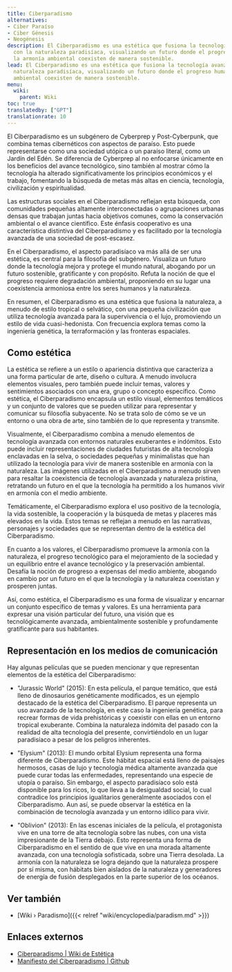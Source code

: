 ```yaml
---
title: Ciberparadismo
alternatives:
- Ciber Paraíso
- Ciber Génesis
- Neogénesis
description: El Ciberparadismo es una estética que fusiona la tecnología avanzada
  con la naturaleza paradisíaca, visualizando un futuro donde el progreso humano y
  la armonía ambiental coexisten de manera sostenible.
lead: El Ciberparadismo es una estética que fusiona la tecnología avanzada con la
  naturaleza paradisíaca, visualizando un futuro donde el progreso humano y la armonía
  ambiental coexisten de manera sostenible.
menu:
  wiki:
    parent: Wiki
toc: true
translatedby: ["GPT"]
translationrate: 10
---
```


El Ciberparadismo es un subgénero de Cyberprep y Post-Cyberpunk, que combina temas cibernéticos con aspectos de paraíso. Esto puede representarse como una sociedad utópica o un paraíso literal, como un Jardín del Edén. Se diferencia de Cyberprep al no enfocarse únicamente en los beneficios del avance tecnológico, sino también al mostrar cómo la tecnología ha alterado significativamente los principios económicos y el trabajo, fomentando la búsqueda de metas más altas en ciencia, tecnología, civilización y espiritualidad.

Las estructuras sociales en el Ciberparadismo reflejan esta búsqueda, con comunidades pequeñas altamente interconectadas o agrupaciones urbanas densas que trabajan juntas hacia objetivos comunes, como la conservación ambiental o el avance científico. Este énfasis cooperativo es una característica distintiva del Ciberparadismo y es facilitado por la tecnología avanzada de una sociedad de post-escasez.

En el Ciberparadismo, el aspecto paradisíaco va más allá de ser una estética, es central para la filosofía del subgénero. Visualiza un futuro donde la tecnología mejora y protege el mundo natural, abogando por un futuro sostenible, gratificante y con propósito. Refuta la noción de que el progreso requiere degradación ambiental, proponiendo en su lugar una coexistencia armoniosa entre los seres humanos y la naturaleza.

En resumen, el Ciberparadismo es una estética que fusiona la naturaleza, a menudo de estilo tropical o selvático, con una pequeña civilización que utiliza tecnología avanzada para la supervivencia o el lujo, promoviendo un estilo de vida cuasi-hedonista. Con frecuencia explora temas como la ingeniería genética, la terraformación y las fronteras espaciales.

## Como estética

La estética se refiere a un estilo o apariencia distintiva que caracteriza a una forma particular de arte, diseño o cultura. A menudo involucra elementos visuales, pero también puede incluir temas, valores y sentimientos asociados con una era, grupo o concepto específico. Como estética, el Ciberparadismo encapsula un estilo visual, elementos temáticos y un conjunto de valores que se pueden utilizar para representar y comunicar su filosofía subyacente. No se trata solo de cómo se ve un entorno o una obra de arte, sino también de lo que representa y transmite.

Visualmente, el Ciberparadismo combina a menudo elementos de tecnología avanzada con entornos naturales exuberantes e indómitos. Esto puede incluir representaciones de ciudades futuristas de alta tecnología enclavadas en la selva, o sociedades pequeñas y minimalistas que han utilizado la tecnología para vivir de manera sostenible en armonía con la naturaleza. Las imágenes utilizadas en el Ciberparadismo a menudo sirven para resaltar la coexistencia de tecnología avanzada y naturaleza prístina, retratando un futuro en el que la tecnología ha permitido a los humanos vivir en armonía con el medio ambiente.

Temáticamente, el Ciberparadismo explora el uso positivo de la tecnología, la vida sostenible, la cooperación y la búsqueda de metas y placeres más elevados en la vida. Estos temas se reflejan a menudo en las narrativas, personajes y sociedades que se representan dentro de la estética del Ciberparadismo.

En cuanto a los valores, el Ciberparadismo promueve la armonía con la naturaleza, el progreso tecnológico para el mejoramiento de la sociedad y un equilibrio entre el avance tecnológico y la preservación ambiental. Desafía la noción de progreso a expensas del medio ambiente, abogando en cambio por un futuro en el que la tecnología y la naturaleza coexistan y prosperen juntas.

Así, como estética, el Ciberparadismo es una forma de visualizar y encarnar un conjunto específico de temas y valores. Es una herramienta para expresar una visión particular del futuro, una visión que es tecnológicamente avanzada, ambientalmente sostenible y profundamente gratificante para sus habitantes.

## Representación en los medios de comunicación

Hay algunas películas que se pueden mencionar y que representan elementos de la estética del Ciberparadismo:

- "Jurassic World" (2015): En esta película, el parque temático, que está lleno de dinosaurios genéticamente modificados, es un ejemplo destacado de la estética del Ciberparadismo. El parque representa un uso avanzado de la tecnología, en este caso la ingeniería genética, para recrear formas de vida prehistóricas y coexistir con ellas en un entorno tropical exuberante. Combina la naturaleza indómita del pasado con la realidad de alta tecnología del presente, convirtiéndolo en un lugar paradisíaco a pesar de los peligros inherentes.

- "Elysium" (2013): El mundo orbital Elysium representa una forma diferente de Ciberparadismo. Este hábitat espacial está lleno de paisajes hermosos, casas de lujo y tecnología médica altamente avanzada que puede curar todas las enfermedades, representando una especie de utopía o paraíso. Sin embargo, el aspecto paradisíaco solo está disponible para los ricos, lo que lleva a la desigualdad social, lo cual contradice los principios igualitarios generalmente asociados con el Ciberparadismo. Aun así, se puede observar la estética en la combinación de tecnología avanzada y un entorno idílico para vivir.

- "Oblivion" (2013): En las escenas iniciales de la película, el protagonista vive en una torre de alta tecnología sobre las nubes, con una vista impresionante de la Tierra debajo. Esto representa una forma de Ciberparadismo en el sentido de que vive en una morada altamente avanzada, con una tecnología sofisticada, sobre una Tierra desolada. La armonía con la naturaleza se logra dejando que la naturaleza prospere por sí misma, con hábitats bien aislados de la naturaleza y generadores de energía de fusión desplegados en la parte superior de los océanos.

## Ver también

- [Wiki › Paradismo]({{< relref "wiki/encyclopedia/paradism.md" >}})

## Enlaces externos

- [Ciberparadismo | Wiki de Estética](https://aesthetics.fandom.com/wiki/Cyberparadism)
- [Manifiesto del Ciberparadismo | Github](https://github.com/zarazinsfuss/cyberparadism-manifesto/blob/main/README.md)
